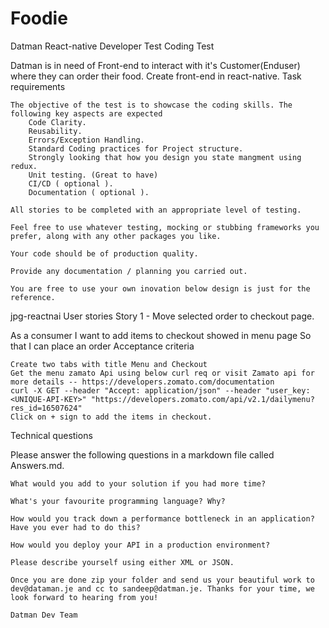 # Foodie

Datman React-native Developer Test
Coding Test

Datman is in need of Front-end to interact with it's Customer(Enduser) where they can order their food. Create front-end in react-native.
Task requirements

    The objective of the test is to showcase the coding skills. The following key aspects are expected
        Code Clarity.
        Reusability.
        Errors/Exception Handling.
        Standard Coding practices for Project structure.
        Strongly looking that how you design you state mangment using redux.
        Unit testing. (Great to have)
        CI/CD ( optional ).
        Documentation ( optional ).

    All stories to be completed with an appropriate level of testing.

    Feel free to use whatever testing, mocking or stubbing frameworks you prefer, along with any other packages you like.

    Your code should be of production quality.

    Provide any documentation / planning you carried out.

    You are free to use your own inovation below design is just for the reference.

jpg-reactnai
User stories
Story 1 - Move selected order to checkout page.

As a consumer I want to add items to checkout showed in menu page So that I can place an order
Acceptance criteria

    Create two tabs with title Menu and Checkout
    Get the menu zamato Api using below curl req or visit Zamato api for more details -- https://developers.zomato.com/documentation
    curl -X GET --header "Accept: application/json" --header "user_key: <UNIQUE-API-KEY>" "https://developers.zomato.com/api/v2.1/dailymenu?res_id=16507624"
    Click on + sign to add the items in checkout.

Technical questions

Please answer the following questions in a markdown file called Answers.md.

    What would you add to your solution if you had more time?

    What's your favourite programming language? Why?

    How would you track down a performance bottleneck in an application? Have you ever had to do this?

    How would you deploy your API in a production environment?

    Please describe yourself using either XML or JSON.

    Once you are done zip your folder and send us your beautiful work to dev@dataman.je and cc to sandeep@datman.je. Thanks for your time, we look forward to hearing from you!

    Datman Dev Team
